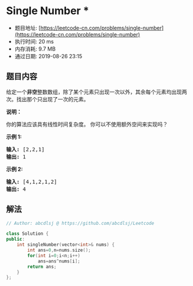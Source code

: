 # Single Number *
- 题目地址: [https://leetcode-cn.com/problems/single-number](https://leetcode-cn.com/problems/single-number)
- 执行时间: 20 ms 
- 内存消耗: 9.7 MB
- 通过日期: 2019-08-26 23:15

## 题目内容
<p>给定一个<strong>非空</strong>整数数组，除了某个元素只出现一次以外，其余每个元素均出现两次。找出那个只出现了一次的元素。</p>

<p><strong>说明：</strong></p>

<p>你的算法应该具有线性时间复杂度。 你可以不使用额外空间来实现吗？</p>

<p><strong>示例 1:</strong></p>

<pre><strong>输入:</strong> [2,2,1]
<strong>输出:</strong> 1
</pre>

<p><strong>示例 2:</strong></p>

<pre><strong>输入:</strong> [4,1,2,1,2]
<strong>输出:</strong> 4</pre>


## 解法
```cpp
// Author: abcdlsj @ https://github.com/abcdlsj/Leetcode

class Solution {
public:
    int singleNumber(vector<int>& nums) {
        int ans=0,n=nums.size();
        for(int i=0;i<n;i++)
            ans=ans^nums[i];
        return ans;
    }
};

```
